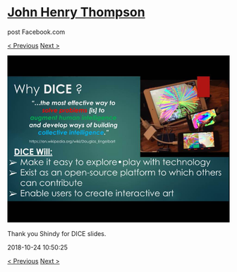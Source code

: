 # [John Henry Thompson](../README.md)
post Facebook.com

[< Previous](2018-10-28-1.md) [Next >](2018-10-24-2.md)

[![](../media/2018-10-24/Timeline-Photos-Thank-you-Shindy-for-DICE-slides.jpg)](../README.md)

Thank you Shindy for DICE slides.

2018-10-24 10:50:25

[< Previous](2018-10-28-1.md) [Next >](2018-10-24-2.md)